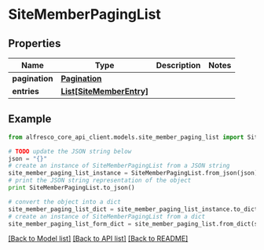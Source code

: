 # SiteMemberPagingList


## Properties
Name | Type | Description | Notes
------------ | ------------- | ------------- | -------------
**pagination** | [**Pagination**](Pagination.md) |  | 
**entries** | [**List[SiteMemberEntry]**](SiteMemberEntry.md) |  | 

## Example

```python
from alfresco_core_api_client.models.site_member_paging_list import SiteMemberPagingList

# TODO update the JSON string below
json = "{}"
# create an instance of SiteMemberPagingList from a JSON string
site_member_paging_list_instance = SiteMemberPagingList.from_json(json)
# print the JSON string representation of the object
print SiteMemberPagingList.to_json()

# convert the object into a dict
site_member_paging_list_dict = site_member_paging_list_instance.to_dict()
# create an instance of SiteMemberPagingList from a dict
site_member_paging_list_form_dict = site_member_paging_list.from_dict(site_member_paging_list_dict)
```
[[Back to Model list]](../README.md#documentation-for-models) [[Back to API list]](../README.md#documentation-for-api-endpoints) [[Back to README]](../README.md)


